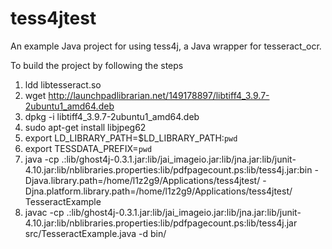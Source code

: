 # tess4jtest
An example Java project for using tess4j, a Java wrapper for tesseract_ocr.

To build the project by following the steps

1. ldd libtesseract.so
2. wget http://launchpadlibrarian.net/149178897/libtiff4_3.9.7-2ubuntu1_amd64.deb
3. dpkg -i libtiff4_3.9.7-2ubuntu1_amd64.deb
4. sudo apt-get install libjpeg62
5. export LD_LIBRARY_PATH=$LD_LIBRARY_PATH:`pwd`
6. export TESSDATA_PREFIX=`pwd`
7. java -cp .:lib/ghost4j-0.3.1.jar:lib/jai_imageio.jar:lib/jna.jar:lib/junit-4.10.jar:lib/nblibraries.properties:lib/pdfpagecount.ps:lib/tess4j.jar:bin -Djava.library.path=/home/l1z2g9/Applications/tess4jtest/ -Djna.platform.library.path=/home/l1z2g9/Applications/tess4jtest/ TesseractExample
8. javac -cp .:lib/ghost4j-0.3.1.jar:lib/jai_imageio.jar:lib/jna.jar:lib/junit-4.10.jar:lib/nblibraries.properties:lib/pdfpagecount.ps:lib/tess4j.jar src/TesseractExample.java -d bin/
